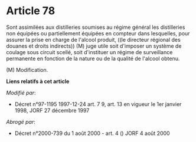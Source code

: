 # Article 78

Sont assimilées aux distilleries soumises au régime général les distilleries non équipées ou partiellement équipées en
compteur dans lesquelles, pour assurer la prise en charge de l'alcool produit, ((le directeur régional des douanes et droits
indirects)) (M) juge utile soit d'imposer un système de coulage sous circuit scellé, soit d'instituer un régime de
surveillance permanente en fonction de la nature ou de la qualité de l'alcool obtenu.

(M) Modification.

**Liens relatifs à cet article**

_Modifié par_:

  - Décret n°97-1195 1997-12-24 art. 7 9, art. 13 en vigueur le 1er janvier 1998, JORF 27 décembre 1997

_Abrogé par_:

  - Décret n°2000-739 du 1 août 2000 - art. 4 () JORF 4 août 2000
